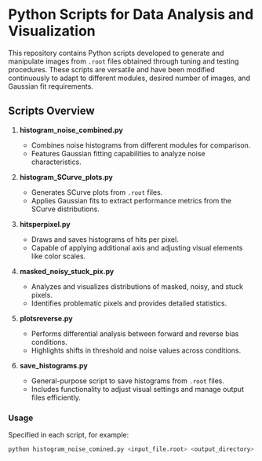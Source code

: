 # Python Scripts for Data Analysis and Visualization

This repository contains Python scripts developed to generate and manipulate images from `.root` files obtained through tuning and testing procedures. These scripts are versatile and have been modified continuously to adapt to different modules, desired number of images, and Gaussian fit requirements. 

## Scripts Overview

1. **histogram_noise_combined.py**
   - Combines noise histograms from different modules for comparison.
   - Features Gaussian fitting capabilities to analyze noise characteristics.

2. **histogram_SCurve_plots.py**
   - Generates SCurve plots from `.root` files.
   - Applies Gaussian fits to extract performance metrics from the SCurve distributions.

3. **hitsperpixel.py**
   - Draws and saves histograms of hits per pixel.
   - Capable of applying additional axis and adjusting visual elements like color scales.

4. **masked_noisy_stuck_pix.py**
   - Analyzes and visualizes distributions of masked, noisy, and stuck pixels.
   - Identifies problematic pixels and provides detailed statistics.

5. **plotsreverse.py**
   - Performs differential analysis between forward and reverse bias conditions.
   - Highlights shifts in threshold and noise values across conditions.

6. **save_histograms.py**
   - General-purpose script to save histograms from `.root` files.
   - Includes functionality to adjust visual settings and manage output files efficiently.

### Usage
Specified in each script, for example:
```bash
python histogram_noise_comined.py <input_file.root> <output_directory>





